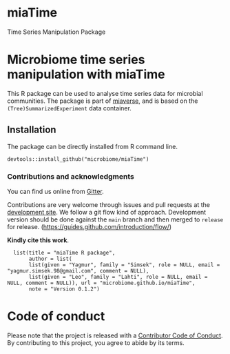 # miaTime
Time Series Manipulation Package

# Microbiome time series manipulation with miaTime

This R package can be used to analyse time series data for microbial
communities. The package is part of [miaverse](microbiome.github.io), 
and is based on the `(Tree)SummarizedExperiment` data container.

## Installation
 
The package can be directly installed from R command line.

```
devtools::install_github("microbiome/miaTime")
```

### Contributions and acknowledgments

You can find us online from [Gitter](https://gitter.im/microbiome/miaverse).

Contributions are very welcome through issues and pull requests at the
[development site](https://github.com/microbiome/miaTime). We follow a git
flow kind of approach. Development version should be done against the
`main` branch and then merged to `release` for release.
(https://guides.github.com/introduction/flow/)

**Kindly cite this work**. 

```
  list(title = "miaTime R package", 
       author = list(
       list(given = "Yagmur", family = "Simsek", role = NULL, email = "yagmur.simsek.98@gmail.com", comment = NULL), 
       list(given = "Leo", family = "Lahti", role = NULL, email = NULL, comment = NULL)), url = "microbiome.github.io/miaTime", 
       note = "Version 0.1.2")
```

# Code of conduct

Please note that the project is released with a [Contributor Code of Conduct](https://contributor-covenant.org/version/2/0/CODE_OF_CONDUCT.html).
By contributing to this project, you agree to abide by its terms.
